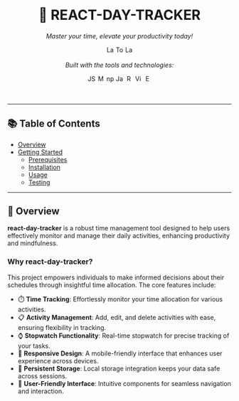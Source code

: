 <div id="toc" align="center">
  <ul style="list-style: none">
    <summary>
      <h1 style="font-size: 2.2em;">🚀 REACT-DAY-TRACKER</h1>
    </summary>
  </ul>
</div>

<p align="center"><i>Master your time, elevate your productivity today!</i></p>

<p align="center">
  <img src="https://img.shields.io/github/last-commit/Mxke-N/react-day-tracker?style=flat&logo=github" height="17" alt="Last Commit" />
  <img src="https://img.shields.io/github/languages/top/Mxke-N/react-day-tracker?style=flat&logo=javascript" height="17" alt="Top Language" />
  <img src="https://img.shields.io/github/languages/count/Mxke-N/react-day-tracker?style=flat" height="17" alt="Language Count" />
</p>

<p align="center"><i>Built with the tools and technologies:</i></p>

<p align="center">
  <img src="https://img.shields.io/badge/-JSON-000000?style=flat&logo=json&logoColor=white" height="17" alt="JSON" />
  <img src="https://img.shields.io/badge/-Markdown-000000?style=flat&logo=markdown&logoColor=white" height="17" alt="Markdown" />
  <img src="https://img.shields.io/badge/-npm-CB3837?style=flat&logo=npm&logoColor=white" height="17" alt="npm" />
  <img src="https://img.shields.io/badge/-JavaScript-F7DF1E?style=flat&logo=javascript&logoColor=black" height="17" alt="JavaScript" />
  <img src="https://img.shields.io/badge/-React-61DAFB?style=flat&logo=react&logoColor=black" height="17" alt="React" />
  <img src="https://img.shields.io/badge/-Vite-646CFF?style=flat&logo=vite&logoColor=white" height="17" alt="Vite" />
  <img src="https://img.shields.io/badge/-ESLint-4B32C3?style=flat&logo=eslint&logoColor=white" height="17" alt="ESLint" />
</p>


<br>

--- 

## 📚 Table of Contents

- [Overview](#overview)
- [Getting Started](#getting-started)
  - [Prerequisites](#prerequisites)
  - [Installation](#installation)
  - [Usage](#usage)
  - [Testing](#testing)

---

## 📝 Overview

**react-day-tracker** is a robust time management tool designed to help users effectively monitor and manage their daily activities, enhancing productivity and mindfulness.

### Why react-day-tracker?

This project empowers individuals to make informed decisions about their schedules through insightful time allocation. The core features include:

- ⏱️ **Time Tracking**: Effortlessly monitor your time allocation for various activities.
- 📋 **Activity Management**: Add, edit, and delete activities with ease, ensuring flexibility in tracking.
- ⌚ **Stopwatch Functionality**: Real-time stopwatch for precise tracking of your tasks.
- 📱 **Responsive Design**: A mobile-friendly interface that enhances user experience across devices.
- 💾 **Persistent Storage**: Local storage integration keeps your data safe across sessions.
- 🧩 **User-Friendly Interface**: Intuitive components for seamless navigation and interaction.
